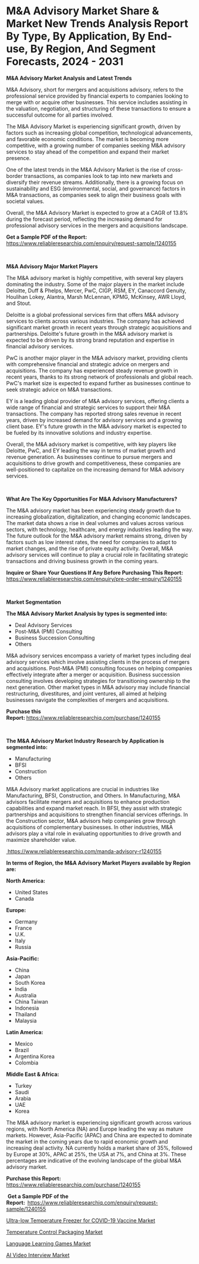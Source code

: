 <p><h1>M&A Advisory Market Share & Market New Trends Analysis Report By Type, By Application, By End-use, By Region, And Segment Forecasts, 2024 - 2031</h1></p><p><strong>M&A Advisory Market Analysis and Latest Trends</strong></p>
<p><p>M&A Advisory, short for mergers and acquisitions advisory, refers to the professional service provided by financial experts to companies looking to merge with or acquire other businesses. This service includes assisting in the valuation, negotiation, and structuring of these transactions to ensure a successful outcome for all parties involved.</p><p>The M&A Advisory Market is experiencing significant growth, driven by factors such as increasing global competition, technological advancements, and favorable economic conditions. The market is becoming more competitive, with a growing number of companies seeking M&A advisory services to stay ahead of the competition and expand their market presence.</p><p>One of the latest trends in the M&A Advisory Market is the rise of cross-border transactions, as companies look to tap into new markets and diversify their revenue streams. Additionally, there is a growing focus on sustainability and ESG (environmental, social, and governance) factors in M&A transactions, as companies seek to align their business goals with societal values.</p><p>Overall, the M&A Advisory Market is expected to grow at a CAGR of 13.8% during the forecast period, reflecting the increasing demand for professional advisory services in the mergers and acquisitions landscape.</p></p>
<p><strong>Get a Sample PDF of the Report:&nbsp;</strong> <a href="https://www.reliableresearchiq.com/enquiry/request-sample/1240155">https://www.reliableresearchiq.com/enquiry/request-sample/1240155</a></p>
<p>&nbsp;</p>
<p><strong>M&A Advisory Major Market Players</strong></p>
<p><p>The M&A advisory market is highly competitive, with several key players dominating the industry. Some of the major players in the market include Deloitte, Duff & Phelps, Mercer, PwC, CIGP, RSM, EY, Canaccord Genuity, Houlihan Lokey, Alantra, Marsh McLennan, KPMG, McKinsey, AWR Lloyd, and Stout.</p><p>Deloitte is a global professional services firm that offers M&A advisory services to clients across various industries. The company has achieved significant market growth in recent years through strategic acquisitions and partnerships. Deloitte's future growth in the M&A advisory market is expected to be driven by its strong brand reputation and expertise in financial advisory services.</p><p>PwC is another major player in the M&A advisory market, providing clients with comprehensive financial and strategic advice on mergers and acquisitions. The company has experienced steady revenue growth in recent years, thanks to its strong network of professionals and global reach. PwC's market size is expected to expand further as businesses continue to seek strategic advice on M&A transactions.</p><p>EY is a leading global provider of M&A advisory services, offering clients a wide range of financial and strategic services to support their M&A transactions. The company has reported strong sales revenue in recent years, driven by increased demand for advisory services and a growing client base. EY's future growth in the M&A advisory market is expected to be fueled by its innovative solutions and industry expertise.</p><p>Overall, the M&A advisory market is competitive, with key players like Deloitte, PwC, and EY leading the way in terms of market growth and revenue generation. As businesses continue to pursue mergers and acquisitions to drive growth and competitiveness, these companies are well-positioned to capitalize on the increasing demand for M&A advisory services.</p></p>
<p>&nbsp;</p>
<p><strong>What Are The Key Opportunities For M&A Advisory Manufacturers?</strong></p>
<p><p>The M&A advisory market has been experiencing steady growth due to increasing globalization, digitalization, and changing economic landscapes. The market data shows a rise in deal volumes and values across various sectors, with technology, healthcare, and energy industries leading the way. The future outlook for the M&A advisory market remains strong, driven by factors such as low interest rates, the need for companies to adapt to market changes, and the rise of private equity activity. Overall, M&A advisory services will continue to play a crucial role in facilitating strategic transactions and driving business growth in the coming years.</p></p>
<p><strong>Inquire or Share Your Questions If Any Before Purchasing This Report:</strong> <a href="https://www.reliableresearchiq.com/enquiry/pre-order-enquiry/1240155">https://www.reliableresearchiq.com/enquiry/pre-order-enquiry/1240155</a></p>
<p>&nbsp;</p>
<p><strong>Market Segmentation</strong></p>
<p><strong>The M&A Advisory Market Analysis by types is segmented into:</strong></p>
<p><ul><li>Deal Advisory Services</li><li>Post-M&A (PMI) Consulting</li><li>Business Succession Consulting</li><li>Others</li></ul></p>
<p><p>M&A advisory services encompass a variety of market types including deal advisory services which involve assisting clients in the process of mergers and acquisitions. Post-M&A (PMI) consulting focuses on helping companies effectively integrate after a merger or acquisition. Business succession consulting involves developing strategies for transitioning ownership to the next generation. Other market types in M&A advisory may include financial restructuring, divestitures, and joint ventures, all aimed at helping businesses navigate the complexities of mergers and acquisitions.</p></p>
<p><strong>Purchase this Report:&nbsp;</strong><a href="https://www.reliableresearchiq.com/purchase/1240155">https://www.reliableresearchiq.com/purchase/1240155</a></p>
<p>&nbsp;</p>
<p><strong>The M&A Advisory Market Industry Research by Application is segmented into:</strong></p>
<p><ul><li>Manufacturing</li><li>BFSI</li><li>Construction</li><li>Others</li></ul></p>
<p><p>M&A Advisory market applications are crucial in industries like Manufacturing, BFSI, Construction, and Others. In Manufacturing, M&A advisors facilitate mergers and acquisitions to enhance production capabilities and expand market reach. In BFSI, they assist with strategic partnerships and acquisitions to strengthen financial services offerings. In the Construction sector, M&A advisors help companies grow through acquisitions of complementary businesses. In other industries, M&A advisors play a vital role in evaluating opportunities to drive growth and maximize shareholder value.</p></p>
<p><a href="https://www.reliableresearchiq.com/manda-advisory-r1240155">&nbsp;https://www.reliableresearchiq.com/manda-advisory-r1240155</a></p>
<p><strong>In terms of Region, the M&A Advisory Market Players available by Region are:</strong></p>
<p>
    <p> <strong> North America: </strong>
        <ul>
            <li>United States</li>
            <li>Canada</li>
        </ul>
        </p> 
    <p> <strong> Europe: </strong>
        <ul>
            <li>Germany</li>
            <li>France</li>
            <li>U.K.</li>
            <li>Italy</li>
            <li>Russia</li>
        </ul>
        </p> 
    <p> <strong> Asia-Pacific: </strong>
        <ul>
            <li>China</li>
            <li>Japan</li>
            <li>South Korea</li>
            <li>India</li>
            <li>Australia</li>
            <li>China Taiwan</li>
            <li>Indonesia</li>
            <li>Thailand</li>
            <li>Malaysia</li>
        </ul>
        </p> 
    <p> <strong> Latin America: </strong>
        <ul>
            <li>Mexico</li>
            <li>Brazil</li>
            <li>Argentina Korea</li>
            <li>Colombia</li>
        </ul>
        </p> 
    <p> <strong> Middle East & Africa: </strong>
        <ul>
            <li>Turkey</li>
            <li>Saudi</li>
            <li>Arabia</li>
            <li>UAE</li>
            <li>Korea</li>
        </ul>
    </p>
    </p>
<p><p>The M&A advisory market is experiencing significant growth across various regions, with North America (NA) and Europe leading the way as mature markets. However, Asia-Pacific (APAC) and China are expected to dominate the market in the coming years due to rapid economic growth and increasing deal activity. NA currently holds a market share of 35%, followed by Europe at 30%, APAC at 25%, the USA at 7%, and China at 3%. These percentages are indicative of the evolving landscape of the global M&A advisory market.</p></p>
<p><strong>Purchase this Report: </strong><a href="https://www.reliableresearchiq.com/purchase/1240155">https://www.reliableresearchiq.com/purchase/1240155</a></p>
<p>&nbsp;<strong>Get a Sample PDF of the Report:&nbsp;&nbsp;</strong><a href="https://www.reliableresearchiq.com/enquiry/request-sample/1240155">https://www.reliableresearchiq.com/enquiry/request-sample/1240155</a></p>
<p><strong></strong></p>
<p><p><a href="https://www.linkedin.com/pulse/ultra-low-temperature-freezer-covid-19-vaccine-market-size-segmentation-hxswf">Ultra-low Temperature Freezer for COVID-19 Vaccine Market</a></p><p><a href="https://www.linkedin.com/pulse/global-temperature-control-packaging-market-exploring-share-fgqrf">Temperature Control Packaging Market</a></p><p><a href="https://github.com/lairestrong/Market-Research-Report-List-1/blob/main/language-learning-games-market.md">Language Learning Games Market</a></p><p><a href="https://github.com/msLonKoss78/Market-Research-Report-List-1/blob/main/ai-video-interview-market.md">AI Video Interview Market</a></p></p>